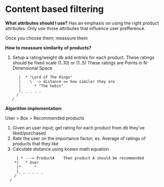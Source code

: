 Content based filtering
=======================
 
**What attributes should I use?**
 Has an emphasis on using the right product attributes.
 Only use those attributes that influence user prefference.

 Once you choose them; meassure them

**How to meassure similarity of products?**
 1. Setup a rating/weight db add entries for each product.
    These ratings should be fixed scale (1..10) or (1..5)
    These ratings are Points in N-Dimensional Space
```
      |  * "Lord of The Rings" 
      |    \  -> distance == how similar they are
      |      * "The hobit"
      |_ _ _ _ _
     /
   /
```

 **Algorithm implementation:**

  User > Box > Recommended products

 1. Given an user input; get rating for each product from db they've liked/purchased
 2. Rate the user on the importance factor; ex. Average of ratings of products that they like
 3. Calculate distance using known math equation

```
     | * ---> ProductA    Then product A should be recommended  
    *|   * User 
     |*      *
     |_ _ _ _ _ _ 
    /
  /
```
